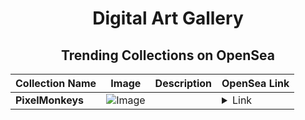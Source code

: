 <div align="center">

# Digital Art Gallery

## Trending Collections on OpenSea

| Collection Name                       | Image                                                                                     | Description                       | OpenSea Link                                                                                          |
|---------------------------------------|-------------------------------------------------------------------------------------------|-----------------------------------|--------------------------------------------------------------------------------------------------------|
| **PixelMonkeys** | ![Image](https://i.seadn.io/s/raw/files/44006bcffedc93df3e9023d80d92fb38.jpg?w=500&auto=format?w=200&auto=format) |  | <details><summary>Link</summary>[PixelMonkeys](https://opensea.io/collection/pixelmonkeys-71)</details> |

</div>